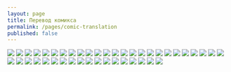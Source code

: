 ```yaml
---
layout: page
title: Перевод комикса
permalink: /pages/comic-translation
published: false
---
```


![](/img/comic-translation/01.png)
![](/img/comic-translation/02.png)
![](/img/comic-translation/03.png)
![](/img/comic-translation/04.png)
![](/img/comic-translation/05.png)
![](/img/comic-translation/06.png)
![](/img/comic-translation/07.png)
![](/img/comic-translation/08.png)
![](/img/comic-translation/09.gif)
![](/img/comic-translation/10.png)
![](/img/comic-translation/11.png)
![](/img/comic-translation/12.gif)
![](/img/comic-translation/13.png)
![](/img/comic-translation/14.gif)
![](/img/comic-translation/15.png)
![](/img/comic-translation/16.png)
![](/img/comic-translation/17.png)
![](/img/comic-translation/18.png)
![](/img/comic-translation/19.png)
![](/img/comic-translation/20.png)
![](/img/comic-translation/21.png)
![](/img/comic-translation/22.png)
![](/img/comic-translation/23.png)
![](/img/comic-translation/24.png)
![](/img/comic-translation/25.png)
![](/img/comic-translation/26.png)
![](/img/comic-translation/27.png)
![](/img/comic-translation/28.png)
![](/img/comic-translation/29.png)
![](/img/comic-translation/30.png)
![](/img/comic-translation/31.png)
![](/img/comic-translation/32.png)
![](/img/comic-translation/33.png)
![](/img/comic-translation/34.png)
![](/img/comic-translation/35.gif)
![](/img/comic-translation/36.png)
![](/img/comic-translation/37.png)
![](/img/comic-translation/38.png)
![](/img/comic-translation/39.png)
![](/img/comic-translation/40.gif)
![](/img/comic-translation/41.png)
![](/img/comic-translation/42.png)
![](/img/comic-translation/43.png)